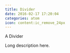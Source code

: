 ```yaml
---
title: Divider
date: 2016-02-17 17:20:04
categories: atom
icon: content:ic_remove_24px
---
```


A Divider
<!-- more -->
Long description here.
